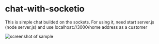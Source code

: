 # chat-with-socketio

This is simple chat builded on the sockets. For using it, need start server.js (node server.js) and use localhost://3000/home address as a customer

![screenshot of sample](/imagesForReadMe//1.jpg)
